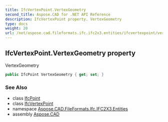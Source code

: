 ```yaml
---
title: IfcVertexPoint.VertexGeometry
second_title: Aspose.CAD for .NET API Reference
description: IfcVertexPoint property. VertexGeometry
type: docs
weight: 20
url: /net/aspose.cad.fileformats.ifc.ifc2x3.entities/ifcvertexpoint/vertexgeometry/
---
```

## IfcVertexPoint.VertexGeometry property

VertexGeometry

```csharp
public IfcPoint VertexGeometry { get; set; }
```

### See Also

* class [IfcPoint](../../ifcpoint/)
* class [IfcVertexPoint](../)
* namespace [Aspose.CAD.FileFormats.Ifc.IFC2X3.Entities](../../ifcvertexpoint/)
* assembly [Aspose.CAD](../../../)


